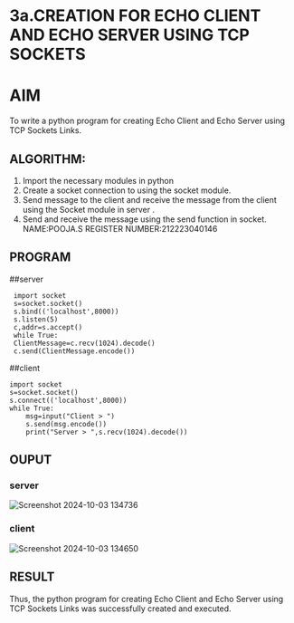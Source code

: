 # 3a.CREATION FOR ECHO CLIENT AND ECHO SERVER USING TCP SOCKETS
# AIM
To write a python program for creating Echo Client and Echo Server using TCP
Sockets Links.
## ALGORITHM:
1. Import the necessary modules in python
2. Create a socket connection to using the socket module.
3. Send message to the client and receive the message from the client using the Socket module in
 server .
4. Send and receive the message using the send function in socket.
NAME:POOJA.S
REGISTER NUMBER:212223040146
## PROGRAM
##server
~~~
 import socket
 s=socket.socket()
 s.bind(('localhost',8000))
 s.listen(5)
 c,addr=s.accept()
 while True:
 ClientMessage=c.recv(1024).decode()
 c.send(ClientMessage.encode())
~~~

##client
~~~
import socket
s=socket.socket()
s.connect(('localhost',8000))
while True:
    msg=input("Client > ")
    s.send(msg.encode())
    print("Server > ",s.recv(1024).decode())

~~~

## OUPUT
### server
![Screenshot 2024-10-03 134736](https://github.com/user-attachments/assets/e2214461-9b30-483a-98f9-fdac86b232e2)


### client
![Screenshot 2024-10-03 134650](https://github.com/user-attachments/assets/cb1e18b7-4040-4512-b3f5-9fd848fc82b7)


## RESULT
Thus, the python program for creating Echo Client and Echo Server using TCP Sockets Links 
was successfully created and executed.
